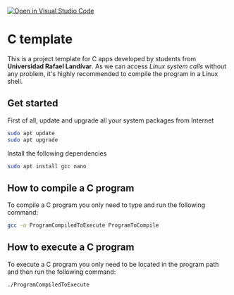 [![Open in Visual Studio Code](https://classroom.github.com/assets/open-in-vscode-f059dc9a6f8d3a56e377f745f24479a46679e63a5d9fe6f495e02850cd0d8118.svg)](https://classroom.github.com/online_ide?assignment_repo_id=6980975&assignment_repo_type=AssignmentRepo)
# C template
This is a project template for C apps developed by students from **Universidad Rafael Landívar**. As we can access *Linux system calls* without any problem, it's highly recommended to compile the program in a Linux shell.

## Get started
First of all, update and upgrade all your system packages from Internet
```bash
sudo apt update
sudo apt upgrade
```

Install the following dependencies
```bash
sudo apt install gcc nano
```

## How to compile a C program
To compile a C program you only need to type and run the following command:
```bash
gcc -o ProgramCompiledToExecute ProgramToCompile
```

## How to execute a C program
To execute a C program you only need to be located in the program path and then run the following command:
```bash
./ProgramCompiledToExecute
```
